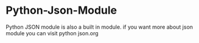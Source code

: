 # Python-Json-Module 
Python JSON module is also a built in module.
if you want more about json module you can visit
python json.org
